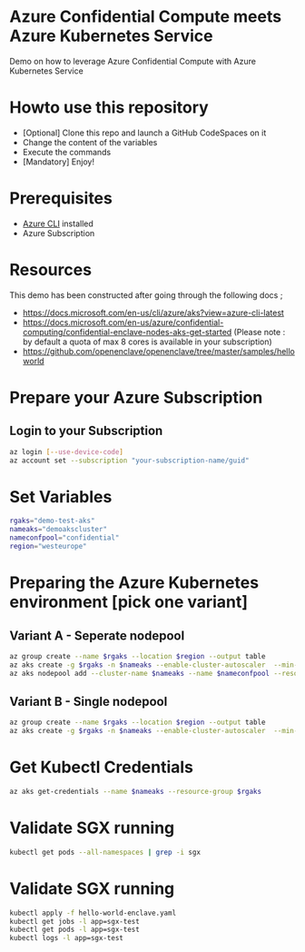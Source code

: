 # Azure Confidential Compute meets Azure Kubernetes Service
Demo on how to leverage Azure Confidential Compute with Azure Kubernetes Service

# Howto use this repository
* [Optional] Clone this repo and launch a GitHub CodeSpaces on it
* Change the content of the variables
* Execute the commands
* [Mandatory] Enjoy!

# Prerequisites
* [Azure CLI](https://docs.microsoft.com/en-us/cli/azure/install-azure-cli) installed
* Azure Subscription

# Resources
This demo has been constructed after going through the following docs ; 
* https://docs.microsoft.com/en-us/cli/azure/aks?view=azure-cli-latest
* https://docs.microsoft.com/en-us/azure/confidential-computing/confidential-enclave-nodes-aks-get-started 
  (Please note : by default a quota of max 8 cores is available in your subscription)
* https://github.com/openenclave/openenclave/tree/master/samples/helloworld

# Prepare your Azure Subscription
## Login to your Subscription
```bash
az login [--use-device-code]
az account set --subscription "your-subscription-name/guid"
```

# Set Variables
```bash
rgaks="demo-test-aks"
nameaks="demoakscluster"
nameconfpool="confidential"
region="westeurope"
```

# Preparing the Azure Kubernetes environment [pick one variant]
## Variant A - Seperate nodepool
```bash
az group create --name $rgaks --location $region --output table
az aks create -g $rgaks -n $nameaks --enable-cluster-autoscaler  --min-count 1 --max-count 4 --enable-addons monitoring --generate-ssh-keys -s "Standard_B4ms" --enable-addons confcom --enable-sgxquotehelper
az aks nodepool add --cluster-name $nameaks --name $nameconfpool --resource-group $rgaks --node-vm-size "Standard_DC2s_v2"
```

## Variant B - Single nodepool
```bash
az group create --name $rgaks --location $region --output table
az aks create -g $rgaks -n $nameaks --enable-cluster-autoscaler  --min-count 1 --max-count 4 --enable-addons monitoring --generate-ssh-keys -s "Standard_DC2s_v2" --enable-addons confcom --enable-sgxquotehelper
```

# Get Kubectl Credentials
```bash
az aks get-credentials --name $nameaks --resource-group $rgaks
```

# Validate SGX running
```bash
kubectl get pods --all-namespaces | grep -i sgx
```

# Validate SGX running
```bash
kubectl apply -f hello-world-enclave.yaml
kubectl get jobs -l app=sgx-test
kubectl get pods -l app=sgx-test
kubectl logs -l app=sgx-test
```